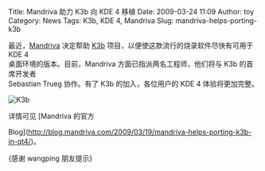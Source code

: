 Title: Mandriva 助力 K3b 向 KDE 4 移植
Date: 2009-03-24 11:09
Author: toy
Category: News
Tags: K3b, KDE 4, Mandriva
Slug: mandriva-helps-porting-k3b

最近，[Mandriva](http://linuxtoy.org/tag/mandriva) 决定帮助
[K3b](http://linuxtoy.org/archives/k3b.html)
项目，以便使这款流行的烧录软件尽快有可用于 KDE 4  
桌面环境的版本。目前，Mandriva 方面已指派两名工程师，他们将与 K3b
的首席开发者  
Sebastian Trueg 协作。有了 K3b 的加入，各位用户的 KDE 4
体验将更加完整。

![K3b](http://i.linuxtoy.org/i/2007/07/k3b.jpg)

详情可见 [Mandriva 的官方  

Blog](http://blog.mandriva.com/2009/03/19/mandriva-helps-porting-k3b-in-qt4/)。

{感谢 wangping 朋友提示}
